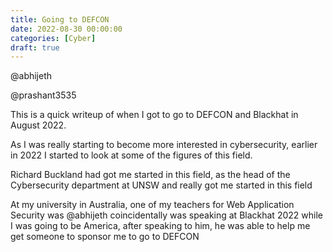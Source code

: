 ```yaml
---
title: Going to DEFCON
date: 2022-08-30 00:00:00
categories: [Cyber]
draft: true
---
```


@abhijeth

@prashant3535

This is a quick writeup of when I got to go to DEFCON and Blackhat in August 2022.

As I was really starting to become more interested in cybersecurity, earlier in 2022 I started to look at some of the figures of this field.

Richard Buckland had got me started in this field, as the head of the Cybersecurity department at UNSW and really got me started in this field

At my university in Australia, one of my teachers for Web Application Security was @abhijeth coincidentally was speaking at Blackhat 2022 while I was going to be America, after speaking to him, he was able to help me get someone to sponsor me to go to DEFCON
